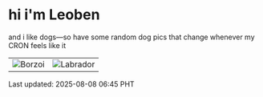 # hi i'm Leoben

and i like dogs—so have some random dog pics that change whenever my CRON feels like it

|  |  |
|--------|----------|
| ![Borzoi](https://random-dog-vercel.vercel.app/api/random-borzoi?v=1754606713) | ![Labrador](https://random-dog-vercel.vercel.app/api/random-labrador?v=1754606713) |

Last updated: 2025-08-08 06:45 PHT
